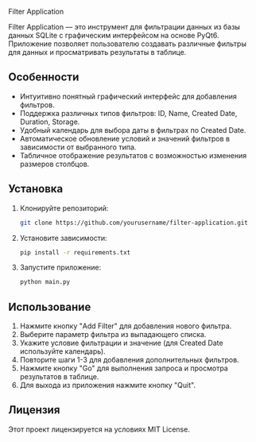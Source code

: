 Filter Application

Filter Application — это инструмент для фильтрации данных из базы данных SQLite с графическим интерфейсом на основе PyQt6. Приложение позволяет пользователю создавать различные фильтры для данных и просматривать результаты в таблице.

## Особенности

- Интуитивно понятный графический интерфейс для добавления фильтров.
- Поддержка различных типов фильтров: ID, Name, Created Date, Duration, Storage.
- Удобный календарь для выбора даты в фильтрах по Created Date.
- Автоматическое обновление условий и значений фильтров в зависимости от выбранного типа.
- Табличное отображение результатов с возможностью изменения размеров столбцов.

## Установка

1. Клонируйте репозиторий:
   ```bash
   git clone https://github.com/yourusername/filter-application.git
   ```
2. Установите зависимости:
   ```bash
   pip install -r requirements.txt
   ```
3. Запустите приложение:
   ```bash
   python main.py
   ```

## Использование

1. Нажмите кнопку "Add Filter" для добавления нового фильтра.
2. Выберите параметр фильтра из выпадающего списка.
3. Укажите условие фильтрации и значение (для Created Date используйте календарь).
4. Повторите шаги 1-3 для добавления дополнительных фильтров.
5. Нажмите кнопку "Go" для выполнения запроса и просмотра результатов в таблице.
6. Для выхода из приложения нажмите кнопку "Quit".

## Лицензия

Этот проект лицензируется на условиях MIT License.
```
